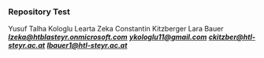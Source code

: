 ### Repository Test
Yusuf Talha Kologlu
Learta Zeka 
Constantin Kitzberger
Lara Bauer
***lzeka@htblasteyr.onmicrosoft.com***
***ykologlu11@gmail.com***
***ckitzber@htl-steyr.ac.at***
***lbauer1@htl-steyr.ac.at***


